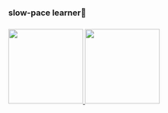 ### slow-pace learner🐢
### 

<p align="left">
<a href="https://github.com/Dvaalmeyda">
  <img height="150em" src="https://github-readme-stats-eight-theta.vercel.app/api?username=Dvaalmeyda&show_icons=true&theme=nightowl&include_all_commits=true&count_private=true"/>
  <img height="150em" src="https://github-readme-stats-eight-theta.vercel.app/api/top-langs/?username=Dvaalmeyda&layout=compact&langs_count=8&theme=nightowl"/>
</a>
</p>
<!--
![Anurag's GitHub stats](https://github-readme-stats.vercel.app/api?username=Dvaalmeyda&show_icons=true)
**Dvaalmeyda/Dvaalmeyda** is a ✨ _special_ ✨ repository because its `README.md` (this file) appears on your GitHub profile.

Here are some ideas to get you started:

- 🔭 I’m currently working on ...
- 🌱 I’m currently learning ...
- 👯 I’m looking to collaborate on ...
- 🤔 I’m looking for help with ...
- 💬 Ask me about ...
- 📫 How to reach me: ...
- 😄 Pronouns: ...
- ⚡ Fun fact: ...
-->
